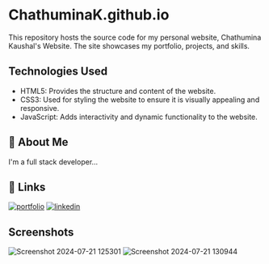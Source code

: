 # ChathuminaK.github.io

This repository hosts the source code for my personal website, Chathumina Kaushal's Website. The site showcases my portfolio, projects, and skills.

## Technologies Used

- HTML5: Provides the structure and content of the website.
- CSS3: Used for styling the website to ensure it is visually appealing and responsive.
- JavaScript: Adds interactivity and dynamic functionality to the website.

## 🚀 About Me

I'm a full stack developer...

## 🔗 Links

[![portfolio](https://img.shields.io/badge/my_portfolio-000?style=for-the-badge&logo=ko-fi&logoColor=white)](https://chathuminakaushal.me/)
[![linkedin](https://img.shields.io/badge/linkedin-0A66C2?style=for-the-badge&logo=linkedin&logoColor=white)](https://www.linkedin.com/in/chathumina-kaushal-8312a2289/)

## Screenshots

![Screenshot 2024-07-21 125301](https://github.com/user-attachments/assets/51d3550f-7696-4c3c-9743-e25ac6f84603)
![Screenshot 2024-07-21 130944](https://github.com/user-attachments/assets/f1413b7d-fc5e-4b60-9967-56743af357a4)

